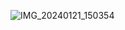 ![IMG_20240121_150354](https://github.com/www-login/special-octo-pancake/assets/155412066/317b6c3b-5899-4568-90fd-70414b3e0cc3)
